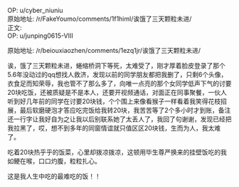 
OP: u/cyber_niuniu  
原始地址: /r/FakeYoumo/comments/1f1himl/诶饿了三天颗粒未进/  
正文:  
OP: u/junping0615-VIII  

 原始地址: /r/beiouxiaozhen/comments/1ezq1jr/诶饿了三天颗粒未进/  

诶，饿了三天颗粒未进，蜷缩桥洞下等死，太难受了，刚才厚着脸皮登录了那个5.6年没动过的qq想找人救济，发现以前的同学朋友都把我删了，只剩6个头像，衣食足而知荣辱，我也管不了那么多了，向唯一点亮的那个女同学低声下气的讨要20块吃饭，还被质疑是不是本人，还要开视频通话，对面正在同事聚餐，一伙人听到好几年前的同学在讨要20块钱，个个围上来像看猴子一样看着我笑得花枝招展，最后软磨硬泡才答应吃完饭给我转20块，我苦苦等了2个多小时才到账，备注还一行字让我好自为之让我以后别联系她了太丢人了，我回了句谢谢，发现已经把我拉黑了，哎，想不到多年的同窗情谊就只值区区20块钱，生而为人，我太难了。

吃着20块热乎乎的饭菜，心里却拨凉拨凉，这顿用毕生尊严换来的挂壁饭吃的我如鲠在喉，口口灼腹，粒粒扎心。

这是我人生中吃的最难吃的饭！！
